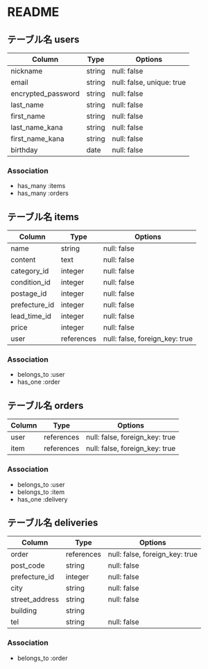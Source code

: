 # README

## テーブル名 users
| Column  | Type  | Options |
| --- | --- | --- |
| nickname | string | null: false |
| email | string | null: false, unique: true |
| encrypted_password | string | null: false |
| last_name | string | null: false |
| first_name | string | null: false |
| last_name_kana | string | null: false |
| first_name_kana | string | null: false |
| birthday | date | null: false |

### Association
- has_many :items
- has_many :orders


## テーブル名 items
| Column  | Type  | Options |
| --- | --- | --- |
| name | string | null: false |
| content | text | null: false |
| category_id | integer | null: false |
| condition_id | integer | null: false |
| postage_id | integer | null: false |
| prefecture_id | integer | null: false |
| lead_time_id | integer | null: false |
| price | integer | null: false |
| user | references | null: false, foreign_key: true |

### Association
- belongs_to :user
- has_one :order


## テーブル名 orders
| Column  | Type  | Options |
| --- | --- | --- |
| user | references | null: false, foreign_key: true |
| item | references | null: false, foreign_key: true |


### Association
- belongs_to :user
- belongs_to :item
- has_one :delivery

## テーブル名 deliveries
| Column  | Type  | Options |
| --- | --- | --- |
| order | references | null: false, foreign_key: true |
| post_code | string | null: false |
| prefecture_id | integer | null: false |
| city | string | null: false |
| street_address | string | null: false |
| building | string |  |
| tel | string | null: false |

### Association
- belongs_to :order